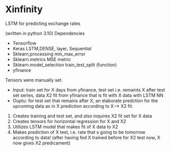 # Xinfinity
LSTM for predicting exchange rates

(written in python 3.10)
Dependencies
- Tensorflow
- Keras LSTM,DENSE, layer, Sequential
- Sklearn,processing min_max_error
- Sklearn.metrics MSE metric
- Sklearn.model_selection train_test_split (function)
- yfinance

Tensors were manually set.

- Input: train set for X days from yfinance, test set i.e. remaints X after test set series, data X2 fit from yfinance that is fit with X data with LSTM NN
- Ouptu: for test set that remains after X, an elaborate predction for the upcoming data as in X prediction according to X--> X2 fit.

1) Creates training and test set, and also inquires X2 fit set for X data
2) Creates tensors for horizontal regression for X and X2
3) Utilizes LSTM model that makes fit of X data to X2
4) Makes prediction of X test, i.e. rate that s going to be tomorrow according to data!
(after having fed X trained before for X2 test now, X now gives X2 predicament)
